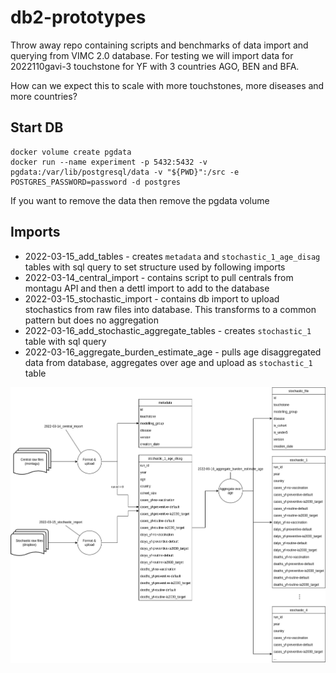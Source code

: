 # db2-prototypes

Throw away repo containing scripts and benchmarks of data import and querying from VIMC 2.0 database. For testing we will import data for 2022110gavi-3 touchstone for YF with 3 countries AGO, BEN and BFA.

How can we expect this to scale with more touchstones, more diseases and more countries?

## Start DB

```
docker volume create pgdata
docker run --name experiment -p 5432:5432 -v pgdata:/var/lib/postgresql/data -v "${PWD}":/src -e POSTGRES_PASSWORD=password -d postgres
```

If you want to remove the data then remove the pgdata volume

## Imports

* 2022-03-15_add_tables - creates `metadata` and `stochastic_1_age_disag` tables with sql query to set structure used by following imports
* 2022-03-14_central_import - contains script to pull centrals from montagu API and then a dettl import to add to the database
* 2022-03-15_stochastic_import - contains db import to upload stochastics from raw files into database. This transforms to a common pattern but does no aggregation
* 2022-03-16_add_stochastic_aggregate_tables - creates `stochastic_1` table with sql query
* 2022-03-16_aggregate_burden_estimate_age - pulls age disaggregated data from database, aggregates over age and upload as `stochastic_1` table

![diagram](diagrams/imports.png)

